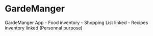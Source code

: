 # GardeManger
GardeManger App - Food inventory - Shopping List linked - Recipes inventory linked
(Personnal purpose)
